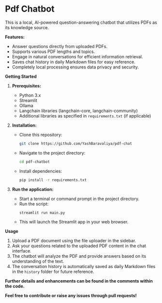 # **Pdf Chatbot**

This is a local, AI-powered question-answering chatbot that utilizes PDFs as its knowledge source. 

**Features:**

* Answer questions directly from uploaded PDFs.
* Supports various PDF lengths and topics.
* Engage in natural conversations for efficient information retrieval.
* Saves chat history in daily Markdown files for easy reference.
* Completely local processing ensures data privacy and security.

**Getting Started**

1.  **Prerequisites:**
    * Python 3.x
    * Streamlit
    * Ollama
    * Langchain libraries (langchain-core, langchain-community)
    * Additional libraries as specified in `requirements.txt` (if applicable)

2.  **Installation:**
    * Clone this repository:
       ```bash
       git clone https://github.com/YashBaravaliya/pdf-chat
       ```
    * Navigate to the project directory:
       ```bash
       cd pdf-chatbot
       ```
    * Install dependencies:
       ```bash
       pip install -r requirements.txt
       ```

    

3.  **Run the application:**
    * Start a terminal or command prompt in the project directory.
    * Run the script:
       ```bash
       streamlit run main.py
       ```
    * This will launch the Streamlit app in your web browser.

**Usage**

1.  Upload a PDF document using the file uploader in the sidebar.
2.  Ask your questions related to the uploaded PDF content in the chat interface.
3.  The chatbot will analyze the PDF and provide answers based on its understanding of the text.
4.  The conversation history is automatically saved as daily Markdown files in the `history` folder for future reference.

**Further details and enhancements can be found in the comments within the code.**

**Feel free to contribute or raise any issues through pull requests!**

